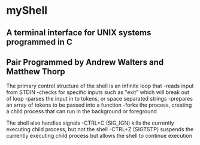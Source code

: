 myShell
=======

A terminal interface for UNIX systems programmed in C
-----------------------------------------------------

Pair Programmed by **Andrew Walters** and **Matthew Thorp**
-----------------------------------------------------------

The primary control structure of the shell is an infinite loop that
-reads input from STDIN
-checks for specific inputs such as "exit" which will break out of loop
-parses the input in to tokens, or space separated strings
-prepares an array of tokens to be passed into a function
-forks the process, creating a child process that can run in the background or foreground

The shell also handles signals
-CTRL+C (SIG_IGN) kills the currently executing child process, but not the shell
-CTRL+Z (SIGTSTP) suspends the currently executing child process but allows the shell to continue execution
